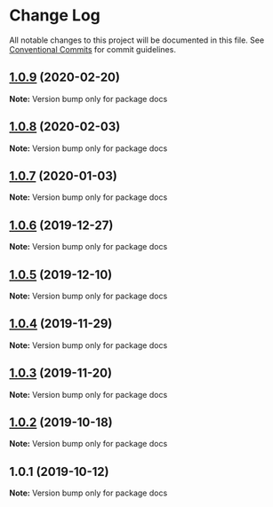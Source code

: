 # Change Log

All notable changes to this project will be documented in this file.
See [Conventional Commits](https://conventionalcommits.org) for commit guidelines.

## [1.0.9](https://github.com/vuepress/vuepress-community/compare/docs@1.0.8...docs@1.0.9) (2020-02-20)

**Note:** Version bump only for package docs

## [1.0.8](https://github.com/vuepress/vuepress-community/compare/docs@1.0.7...docs@1.0.8) (2020-02-03)

**Note:** Version bump only for package docs

## [1.0.7](https://github.com/vuepress/vuepress-community/compare/docs@1.0.6...docs@1.0.7) (2020-01-03)

**Note:** Version bump only for package docs

## [1.0.6](https://github.com/vuepress/vuepress-community/compare/docs@1.0.5...docs@1.0.6) (2019-12-27)

**Note:** Version bump only for package docs

## [1.0.5](https://github.com/vuepress/vuepress-community/compare/docs@1.0.4...docs@1.0.5) (2019-12-10)

**Note:** Version bump only for package docs

## [1.0.4](https://github.com/vuepress/vuepress-community/compare/docs@1.0.3...docs@1.0.4) (2019-11-29)

**Note:** Version bump only for package docs

## [1.0.3](https://github.com/vuepress/vuepress-community/compare/docs@1.0.2...docs@1.0.3) (2019-11-20)

**Note:** Version bump only for package docs

## [1.0.2](https://github.com/vuepress/vuepress-community/compare/docs@1.0.1...docs@1.0.2) (2019-10-18)

**Note:** Version bump only for package docs

## 1.0.1 (2019-10-12)

**Note:** Version bump only for package docs
